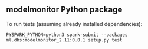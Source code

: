 ## modelmonitor Python package

To run tests (assuming already installed dependencies):

`PYSPARK_PYTHON=python3 spark-submit --packages ml.dhs:modelmonitor_2.11:0.0.1 setup.py test`